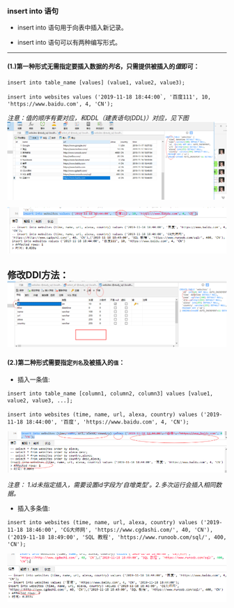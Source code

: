 ### insert into 语句

* insert into 语句用于向表中插入新记录。

* insert into 语句可以有两种编写形式。

---
#### (1.)第一种形式无需指定要插入数据的*列名*，只需提供被插入的*值*即可：

```
insert into table_name [values] (value1, value2, value3);

insert into websites values ('2019-11-18 18:44:00`, '百度111', 10, 'https://www.baidu.com', 4, 'CN');
```

*注意：值的顺序有要对应，和DDL（建表语句(DDL)）对应，见下图*
<img src='./img/insert_into-values-order.png' />

<img src='./img/insert_into-values.png' />

修改DDl方法：
<img src='./img/insert_into-values-noName.png' />
---
#### (2.)第二种形式需要指定`列名`及被插入的`值`：
* 插入一条值:

```
insert into table_name [column1, column2, column3] values [value1, value2, value3, ...];

insert into websites (time, name, url, alexa, country) values ('2019-11-18 18:44:00', '百度', 'https://www.baidu.com', 4, 'CN');
```

<img src='./img/select_insert-into.png' />

*注意： 1.id未指定插入，需要设置id字段为‘自增类型’。2.多次运行会插入相同数据。*

* 插入多条值:

```
insert into websites (time, name, url, alexa, country) values ('2019-11-18 18:46:00', 'CG大师网', 'https://www.cgdashi.com/', 40, 'CN'),('2019-11-18 18:49:00', 'SQL 教程', 'https://www.runoob.com/sql/', 400, 'CN');
```
<img src='./img/insert_into-moreColumn.png' />

